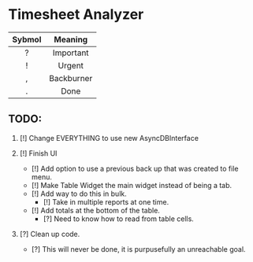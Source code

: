 # Timesheet Analyzer

|Sybmol|Meaning|
|:----:|:-----:|
|?|Important|
|!|Urgent|
|,|Backburner|
|.|Done|

## TODO:

1. [!] Change EVERYTHING to use new AsyncDBInterface

2. [!] Finish UI
    - [!] Add option to use a previous back up that was created to file menu.
    - [!] Make Table Widget the main widget instead of being a tab.
    - [!] Add way to do this in bulk.
        - [!] Take in multiple reports at one time.
    - [!] Add totals at the bottom of the table.
        - [?] Need to know how to read from table cells.

3. [?] Clean up code.
    - [?] This will never be done, it is purpusefully an unreachable goal.
